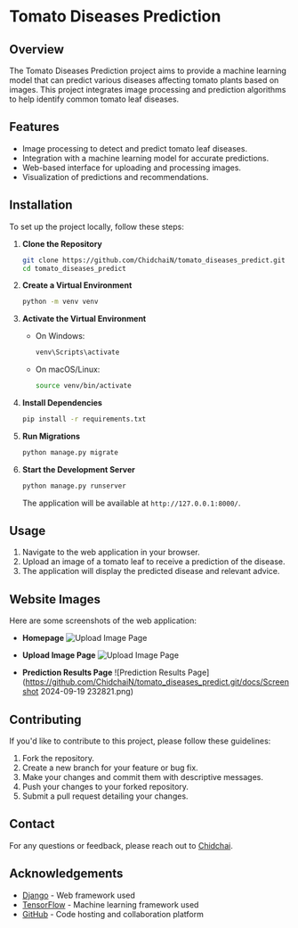 # Tomato Diseases Prediction

## Overview

The Tomato Diseases Prediction project aims to provide a machine learning model that can predict various diseases affecting tomato plants based on images. This project integrates image processing and prediction algorithms to help identify common tomato leaf diseases.

## Features

- Image processing to detect and predict tomato leaf diseases.
- Integration with a machine learning model for accurate predictions.
- Web-based interface for uploading and processing images.
- Visualization of predictions and recommendations.

## Installation

To set up the project locally, follow these steps:

1. **Clone the Repository**

    ```bash
    git clone https://github.com/ChidchaiN/tomato_diseases_predict.git
    cd tomato_diseases_predict
    ```

2. **Create a Virtual Environment**

    ```bash
    python -m venv venv
    ```

3. **Activate the Virtual Environment**

    - On Windows:

      ```bash
      venv\Scripts\activate
      ```

    - On macOS/Linux:

      ```bash
      source venv/bin/activate
      ```

4. **Install Dependencies**

    ```bash
    pip install -r requirements.txt
    ```

5. **Run Migrations**

    ```bash
    python manage.py migrate
    ```

6. **Start the Development Server**

    ```bash
    python manage.py runserver
    ```

    The application will be available at `http://127.0.0.1:8000/`.

## Usage

1. Navigate to the web application in your browser.
2. Upload an image of a tomato leaf to receive a prediction of the disease.
3. The application will display the predicted disease and relevant advice.

## Website Images

Here are some screenshots of the web application:

- **Homepage**
  ![Upload Image Page](https://github.com/ChidchaiN/tomato_diseases_predict.git/docs/Screenshot_19-9-2024_232737_3.0.97.52.jpeg)
  
- **Upload Image Page**
  ![Upload Image Page](https://github.com/ChidchaiN/tomato_diseases_predict.git/docs/Screenshot_19-9-2024_232752_3.0.97.52.jpeg)
  
- **Prediction Results Page**
  ![Prediction Results Page](https://github.com/ChidchaiN/tomato_diseases_predict.git/docs/Screenshot 2024-09-19 232821.png)

## Contributing

If you'd like to contribute to this project, please follow these guidelines:

1. Fork the repository.
2. Create a new branch for your feature or bug fix.
3. Make your changes and commit them with descriptive messages.
4. Push your changes to your forked repository.
5. Submit a pull request detailing your changes.

## Contact

For any questions or feedback, please reach out to [Chidchai](mailto:chidchai.nkt7@gmail.com).

## Acknowledgements

- [Django](https://www.djangoproject.com/) - Web framework used
- [TensorFlow](https://www.tensorflow.org/) - Machine learning framework used
- [GitHub](https://github.com/) - Code hosting and collaboration platform

